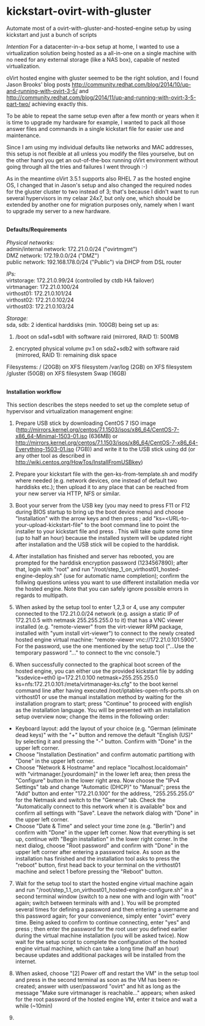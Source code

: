 # kickstart-ovirt-with-gluster
Automate most of a ovirt-with-gluster-and-hosted-engine setup by using kickstart and just a bunch of scripts

*Intention*
For a datacenter-in-a-box setup at home, I wanted to use a virtualization solution being hosted as a all-in-one on a single machine with no need for any external storage (like a NAS box), capable of nested virtualization.

oVirt hosted engine with gluster seemed to be the right solution, and I found Jason Brooks' blog posts http://community.redhat.com/blog/2014/10/up-and-running-with-ovirt-3-5/ and http://community.redhat.com/blog/2014/11/up-and-running-with-ovirt-3-5-part-two/ achieving exactly this.

To be able to repeat the same setup even after a few month or years when it is time to upgrade my hardware for example, I wanted to pack all those answer files and commands in a single kickstart file for easier use and maintenance.

Since I am using my individual defaults like networks and MAC addresses, this setup is not flexible at all unless you modify the files yourselve, but on the other hand you get an out-of-the-box running oVirt environment without going through all the tries and failures I went through :-)

As in the meantime oVirt 3.5.1 supports also RHEL 7 as the hosted engine OS, I changed that in Jason's setup and also changed the required nodes for the gluster cluster to two instead of 3; that's because I didn't want to run several hypervisors in my celaar 24x7, but only one, which should be extended by another one for migration purposes only, namely when I want to upgrade my server to a new hardware.

<br><b>Defaults/Requirements</b><br><br>
<i>Physical networks:</i><br>
admin/internal network: 172.21.0.0/24 ("ovirtmgmt")<br>
DMZ network: 172.19.0.0/24 ("DMZ")<br>
public network: 192.168.178.0/24 ("Public") via DHCP from DSL router<br>

<i>IPs:</i><br>
virtstorage: 172.21.0.99/24 (controlled by ctdb HA failover)<br>
virtmanager: 172.21.0.100/24<br>
virthost01: 172.21.0.101/24<br>
virthost02: 172.21.0.102/24<br>
virthost03: 172.21.0.103/24<br>

<i>Storage:</i><br>
sda, sdb: 2 identical harddisks (min. 100GB) being set up as:<br>

1. /boot on sda1+sdb1 with software raid (mirrored, RAID 1): 500MB

2. encrypted physical volume pv.1 on sda2+sdb2 with software raid (mirrored, RAID 1): remaining disk space

Filesystems:
/ (20GB) on XFS filesystem
/var/log (2GB) on XFS filesystem
/gluster (50GB) on XFS filesystem
Swap (16GB)



<br><b>Installation workflow</b><br><br>
This section describes the steps needed to set up the complete setup of hypervisor and virtualization management engine:

1. Prepare USB stick by downloading CentOS 7 ISO image (http://mirrors.kernel.org/centos/7.1.1503/isos/x86_64/CentOS-7-x86_64-Minimal-1503-01.iso (636MB) or http://mirrors.kernel.org/centos/7.1.1503/isos/x86_64/CentOS-7-x86_64-Everything-1503-01.iso (7GB)) and write it to the USB stick using dd (or any other tool as described in http://wiki.centos.org/HowTos/InstallFromUSBkey)

2. Prepare your kickstart file with the gen-ks-from-template.sh and modify where needed (e.g. network devices, one instead of default two harddisks etc.); then upload it to any place that can be reached from your new server via HTTP, NFS or similar.

3. Boot your server from the USB key (you may need to press F11 or F12 during BIOS startup to bring up the boot device menu) and choose "Installation" with the arrow keys and then press <TAB>; add "ks=<URL-to-your-upload-kickstart-file" to the boot command line to point the installer to your kickstart file and press <Enter>. This will take quite some time (up to half an hour) because the installed system will be updated right after installation and the USB stick will be copied to the harddisk.

4. After installation has finished and server has rebooted, you are prompted for the harddisk encryption password (1234567890); after that, login with "root" and run "/root/step_1_on_virthost01_hosted-engine-deploy.sh" (use <TAB> for automatic name completion); confirm the follwing questions unless you want to use different installation media vor the hosted engine. Note that you can safely ignore possible errors in regards to multipath.

5. When asked by the setup tool to enter 1,2,3 or 4, use any computer connected to the 172.21.0.0/24 network (e.g. assign a static IP of 172.21.0.5 with netmask 255.255.255.0 to it) that has a VNC viewer installed (e.g. "remote-viewer" from the virt-viewer RPM package, installed with "yum install virt-viewer") to connect to the newly created hosted engine virtual machine: "remote-viewer vnc://172.21.0.101:5900". For the password, use the one mentioned by the setup tool ("...Use the temporary password "..." to connect to the vnc console.")

6. When successfully connected to the graphical boot screen of the hosted engine, you can either use the provided kickstart file by adding "ksdevice=eth0 ip=172.21.0.100 netmask=255.255.255.0 ks=nfs:172.21.0.101:/meta/virtmanager-ks.cfg" to the boot kernel command line after having executed /root/iptables-open-nfs-ports.sh on virthost01 or use the manual installation method by waiting for the installation program to start; press "Continue" to proceed with english as the installation language. You will be presented with an installation setup overview now; change the items in the following order:

* Keyboard layout: add the layout of your choice (e.g. "German (eliminate dead keys)" with the "+" button and remove the default "English (US)" by selecting it and pressing the "-" button. Confirm with "Done" in the upper left corner.
* Choose "Installation Destination" and confirm automatic partitiong with "Done" in the upper left corner.
* Choose "Network & Hostname" and replace "localhost.localdomain" with "virtmanager.[yourdomain]" in the lower left area; then press the "Configure" button in the lower right area. Now choose the "IPv4 Settings" tab and change "Automatic (DHCP)" to "Manual"; press the "Add" button and enter "172.21.0.100" for the address, "255.255.255.0" for the Netmask and switch to the "General" tab. Check the "Automatically connect to this network when it is available" box and confirm all settings with "Save". Leave the network dialog with "Done" in the upper left corner.
* Choose "Date & Time" and select your time zone (e.g. "Berlin") and confirm with "Done" in the upper left corner.
Now that everything is set up, continue with "Begin installation" in the lower right corner. In the next dialog, choose "Root password" and confirm with "Done" in the upper left corner after entering a password twice.
As soon as the installation has finished and the installation tool asks to press the "reboot" button, first head back to your terminal on the virthost01 machine and select 1 before pressing the "Reboot" button.

7. Wait for the setup tool to start the hosted engine virtual machine again and run "/root/step_1.1_on_virthost01_hosted-engine-configure.sh" in a second terminal window (switch to a new one with <Alt-F2> and login with "root" again; switch between terminals with <Alt-F1> and <Alt-F2>).
You will be prompted several times for defining a password and then entering a username and this password again; for your convenience, simply enter "ovirt" every time.
Being asked to confirm to continue connecting, enter "yes" and press <enter>; then enter the password for the root user you defined earlier during the virtual machine installation (you will be asked twice).
Now wait for the setup script to complete the configuration of the hosted engine virtual machine, which can take a long time (half an hour) because updates and additional packages will be installed from the internet.

8. When asked, choose "[2] Power off and restart the VM" in the setup tool and press <enter> in the second terminal as soon as the VM has been re-created; answer with user/password "ovirt" and hit <enter> as long as the message "Make sure virtmanager is reachable..." appears; when asked for the root password of the hosted engine VM, enter it twice and wait a while (~10min)

9. 

